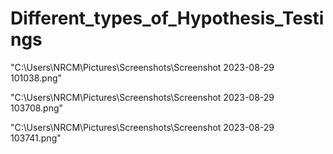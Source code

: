 # Different_types_of_Hypothesis_Testings


"C:\Users\NRCM\Pictures\Screenshots\Screenshot 2023-08-29 101038.png"


"C:\Users\NRCM\Pictures\Screenshots\Screenshot 2023-08-29 103708.png"


"C:\Users\NRCM\Pictures\Screenshots\Screenshot 2023-08-29 103741.png"
